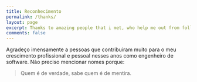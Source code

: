 ```yaml
---
title: Reconhecimento
permalink: /thanks/
layout: page
excerpt: Thanks to amazing people that i met, who help me out from follishness, connecting me with another good person, giving some advice when i'm at a bad things, pulling me from ordinary to be great.
comments: false
---
```


Agradeço imensamente a pessoas que contribuiram muito para o meu crescimento profissional e pessoal nesses anos como engenheiro de software. Não preciso mencionar nomes porque:

> Quem é de verdade, sabe quem é de mentira.
